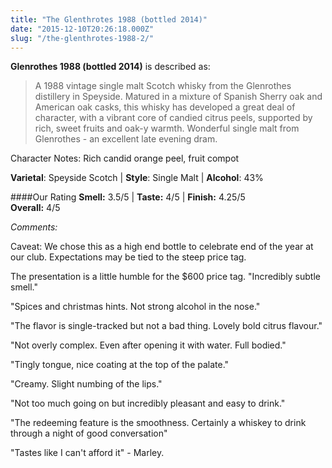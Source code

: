```yaml
---
title: "The Glenthrotes 1988 (bottled 2014)"
date: "2015-12-10T20:26:18.000Z"
slug: "/the-glenthrotes-1988-2/"
---
```

**Glenrothes 1988 (bottled 2014)** is described as:
>A 1988 vintage single malt Scotch whisky from the Glenrothes distillery in Speyside. Matured in a mixture of Spanish Sherry oak and American oak casks, this whisky has developed a great deal of character, with a vibrant core of candied citrus peels, supported by rich, sweet fruits and oak-y warmth. Wonderful single malt from Glenrothes - an excellent late evening dram.

Character Notes: Rich candid orange peel, fruit compot

**Varietal**: Speyside Scotch | **Style**: Single Malt | **Alcohol**: 43%

####Our Rating
**Smell:** 3.5/5 | **Taste:** 4/5 | **Finish:** 4.25/5   
**Overall:** 4/5 

*Comments:* 

Caveat: We chose this as a high end bottle to celebrate end of the year at our club. Expectations may be tied to the steep price tag.

The presentation is a little humble for the $600 price tag.
"Incredibly subtle smell."

"Spices and christmas hints. Not strong alcohol in the nose."

"The flavor is single-tracked but not a bad thing. Lovely bold citrus flavour." 

"Not overly complex. Even after opening it with water. Full bodied."

"Tingly tongue, nice coating at the top of the palate."

"Creamy. Slight numbing of the lips." 

"Not too much going on but incredibly pleasant and easy to drink."

"The redeeming feature is the smoothness. Certainly a whiskey to drink through a night of good conversation"

"Tastes like I can't afford it" - Marley.
    